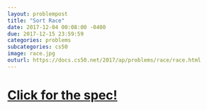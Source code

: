 ```yaml
---
layout: problempost
title: "Sort Race"
date: 2017-12-04 00:08:00 -0400
due: 2017-12-15 23:59:59
categories: problems
subcategories: cs50
image: race.jpg
outurl: https://docs.cs50.net/2017/ap/problems/race/race.html
---
```


# [Click for the spec!]({{page.outurl}})
